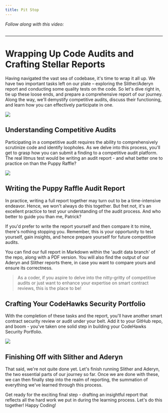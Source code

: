 ```yaml
---
title: Pit Stop
---
```


_Follow along with this video:_

## 

---

# Wrapping Up Code Audits and Crafting Stellar Reports

Having navigated the vast sea of codebase, it's time to wrap it all up. We have two important tasks left on our plate – exploring the Slither/Aderyn report and conducting some quality tests on the code. So let's dive right in, tie up these loose ends, and prepare a comprehensive report of our journey. Along the way, we'll demystify competitive audits, discuss their functioning, and learn how you can effectively participate in one.

![](https://cdn.videotap.com/3YUaA6yxV7kah1I7OKcF-11.16.png)

## Understanding Competitive Audits

Participating in a competitive audit requires the ability to comprehensively scrutinize code and identify loopholes. As we delve into this process, you'll get to grasp how you can submit a finding to a competitive audit platform. The real litmus test would be writing an audit report - and what better one to practice on than the Puppy Raffle?

![](https://cdn.videotap.com/3301ntoHswP3rTI5NMHr-27.89.png)

## Writing the Puppy Raffle Audit Report

In practice, writing a full report together may turn out to be a time-intensive endeavor. Hence, we won't always do this together. But fret not, it's an excellent practice to test your understanding of the audit process. And who better to guide you than me, Patrick?

If you'd prefer to write the report yourself and then compare it to mine, there's nothing stopping you. Remember, this is your opportunity to test yourself, gain insights, and hence prepare yourself for future competitive audits.

You can find our full report in Markdown within the 'audit data branch' of the repo, along with a PDF version. You will also find the output of our Aderyn and Slither reports there, in case you want to compare yours and ensure its correctness.

> As a coder, if you aspire to delve into the nitty-gritty of competitive audits or just want to enhance your expertise on smart contract reviews, this is the place to be!

## Crafting Your CodeHawks Security Portfolio

With the completion of these tasks and the report, you'll have another smart contract security review or audit under your belt. Add it to your GitHub repo, and boom - you've taken one solid step in building your CodeHawks Security Portfolio.

![](https://cdn.videotap.com/pubzcvfWTx4aBwYlcul8-83.68.png)

## Finishing Off with Slither and Aderyn

That said, we're not quite done yet. Let's finish running Slither and Aderyn, the two essential parts of our journey so far. Once we are done with these, we can then finally step into the realm of reporting, the summation of everything we've learned through this process.

Get ready for the exciting final step - drafting an insightful report that reflects all the hard work we put in during the learning process. Let's do this together! Happy Coding!
